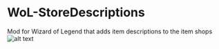 # WoL-StoreDescriptions
Mod for Wizard of Legend that adds item descriptions to the item shops
![alt text](https://i.imgur.com/G6DKcqz.png)
